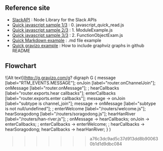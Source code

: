 Reference site
-
* [SlackAPI](https://github.com/slackhq/node-slack-sdk) : Node Library for the Slack APIs
* [Quick javascript sample 1/3](https://drive.google.com/file/d/0B47gpfbG1MCVZFpwMVB2LVVXU0U) : 0. javascript_quick_read.js
* [Quick javascript sample 2/3](https://drive.google.com/file/d/0B47gpfbG1MCVZTZIY2pBNldsd1E) : 1. ModuleExample.js
* [Quick javascript sample 3/3](https://drive.google.com/file/d/0B47gpfbG1MCVQUU0dGZ0Y2wxV3c) : 2. FunctionObjectExam.js
* [Quick Markdown example](http://www.unexpected-vortices.com/sw/rippledoc/quick-markdown-example.html) : .md file example
* [Quick gravizo example](https://github.com/TLmaK0/gravizo) : How to include graphviz graphs in github README

Flowchart
-
![Alt text](http://g.gravizo.com/g?
  digraph G {
    message [label="RTM_EVENTS.MESSAGE"];
    onJoin [label="router.onChannelJoin"];
    onMessage [label="router.onMessage"];
    ;
    hearCallbacks [label="router.exports.hear callbacks"];
    enterCallbacks [label="router.exports.enter callbacks"];
    message -> onJoin [label="subtype is channel_join"];
    message -> onMessage [label="subtype is not null/undefined"];
    ;
    enterWelcome [label="/routers/welcome.js"];
    hearSoragodong [label="/routers/soragodong.js"];
    hearHanRiver [label="/routers/han-river.js"];
    ;
    onMessage -> hearCallbacks;
    onJoin -> enterCallbacks;
    ;
    enterCallbacks -> enterWelcome;
    ;
    hearCallbacks -> hearSoragodong;
    hearCallbacks -> hearHanRiver;
  }
)
>>>>>>> a76c3dc9ad5c37d913dd8b900630b1d1d9dbc084
